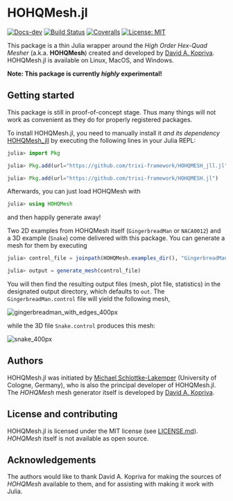 # HOHQMesh.jl

<!-- [![Docs-stable](https://img.shields.io/badge/docs-stable-blue.svg)](https://trixi-framework.github.io/HOHQMesh.jl/stable) -->
[![Docs-dev](https://img.shields.io/badge/docs-dev-blue.svg)](https://trixi-framework.github.io/HOHQMesh.jl/dev)
[![Build Status](https://github.com/trixi-framework/HOHQMesh.jl/workflows/CI/badge.svg)](https://github.com/trixi-framework/HOHQMesh.jl/actions?query=workflow%3ACI)
[![Coveralls](https://coveralls.io/repos/github/trixi-framework/HOHQMesh.jl/badge.svg?branch=main)](https://coveralls.io/github/trixi-framework/HOHQMesh.jl?branch=main)
[![License: MIT](https://img.shields.io/badge/License-MIT-success.svg)](https://opensource.org/licenses/MIT)

This package is a thin Julia wrapper around the *High Order Hex-Quad Mesher*
(a.k.a. **HOHQMesh**) created and developed by
[David A. Kopriva](https://www.math.fsu.edu/~kopriva/).
HOHQMesh.jl is available on Linux, MacOS, and Windows.

**Note: This package is currently _highly_ experimental!**


## Getting started

This package is still in proof-of-concept stage. Thus many things will not work
as convenient as they do for properly registered packages.

To install HOHQMesh.jl, you need to manually install it *and its dependency*
[HOHQMesh_jll](https://github.com/trixi-framework/HOHQMESH_jll.jl)
by executing the following lines in your Julia REPL:
```julia
julia> import Pkg

julia> Pkg.add(url="https://github.com/trixi-framework/HOHQMESH_jll.jl")

julia> Pkg.add(url="https://github.com/trixi-framework/HOHQMESH.jl")
```

Afterwards, you can just load HOHQMesh with
```julia
julia> using HOHQMesh
```
and then happily generate away!

Two 2D examples from HOHQMesh itself (`GingerbreadMan` or `NACA0012`) and a 3D
example (`Snake`) come delivered with this package. You can generate a mesh for
them by executing
```julia
julia> control_file = joinpath(HOHQMesh.examples_dir(), "GingerbreadMan.control")

julia> output = generate_mesh(control_file)
```
You will then find the resulting output files (mesh, plot file, statistics) in
the designated output directory, which defaults to `out`. The
`GingerbreadMan.control` file will yield the following mesh,

![gingerbreadman_with_edges_400px](https://user-images.githubusercontent.com/3637659/117241938-80f4ee80-ae34-11eb-854a-ebebcd0b9d88.png)

while the 3D file `Snake.control` produces this mesh:

![snake_400px](https://user-images.githubusercontent.com/3637659/117241963-8ce0b080-ae34-11eb-9b79-d091807d9a23.png)


## Authors
HOHQMesh.jl was initiated by
[Michael Schlottke-Lakemper](https://www.mi.uni-koeln.de/NumSim/schlottke-lakemper)
(University of Cologne, Germany), who is also the principal developer of HOHQMesh.jl.
The *HOHQMesh* mesh generator itself is developed by
[David A. Kopriva](https://www.math.fsu.edu/~kopriva/).


## License and contributing
HOHQMesh.jl is licensed under the MIT license (see [LICENSE.md](LICENSE.md)).
*HOHQMesh* itself is not available as open source.


## Acknowledgements
The authors would like to thank David A. Kopriva for making the sources of
*HOHQMesh* available to them, and for assisting with making it work with Julia.
